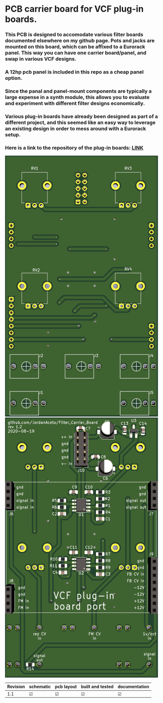# PCB carrier board for VCF plug-in boards.

### This PCB is designed to accomodate various filter boards documented elsewhere on my github page. Pots and jacks are mounted on this board, which can be affixed to a Eurorack panel. This way you can have one carrier board/panel, and swap in various VCF designs.

### A 12hp pcb panel is included in this repo as a cheap panel option.

### Since the panal and panel-mount components are typically a large expense in a synth module, this allows you to evaluate and experiment with different filter designs economically.

### Various plug-in boards have already been designed as part of a different project, and this seemed like an easy way to leverage an existing design in order to mess around with a Eurorack setup.

### Here is a link to the repository of the plug-in boards: [LINK](https://github.com/JordanAceto/VCF_plug_in_boards "optical phasor plug-in board")

![PCB Front](./pics/pcb_front.png) ![PCB Rear](./pics/pcb_rear.png)

Revision | schematic | pcb layout | built and tested | documentation
---------|-----------|------------|------------------|---------------
1.1      | &#9745;   | &#9745;    | &#9745;          | &#9745; 